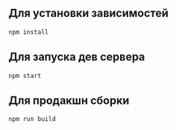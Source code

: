 ## Для установки зависимостей

```
npm install
```

## Для запуска дев сервера

```
npm start
```

## Для продакшн сборки

```
npm run build
```
